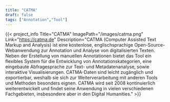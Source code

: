 ```yaml
---
title: "CATMA"
draft: false
tags: ["Annotation","Tool"]
---
```


{{< project_info
    Title="CATMA"
    ImagePath="/images/catma.png"
    Link="https://catma.de"
    Description="CATMA (Computer Assisted Text Markup and Analysis) ist eine kostenlose, englischsprachige Open-Source-Webanwendung zur Annotation und Analyse von digitalisierten Texten. Neben der Erstellung von manuellen Annotationen bietet das Tool ein flexibles System für die Entwicklung von Annotationskategorien, eine eingebaute Abfragesprache zur Text- und Metadatenanalyse, sowie interaktive Visualisierungen. CATMA-Daten sind leicht zugänglich und exportierbar, weshalb sie sich zur Weiterverarbeitung mit anderen Tools und Methoden besonders eignen. CATMA wird seit 2008 kontinuierlich weiterentwickelt und findet seine Anwendung in vielen verschiedenen Fachgebieten, insbesondere aber in den Digital Humanities."
     >}}
